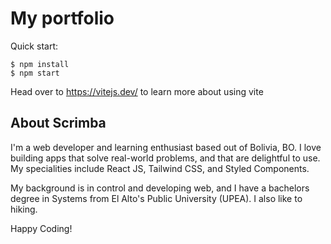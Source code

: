 # My portfolio

Quick start:

```
$ npm install
$ npm start
````

Head over to https://vitejs.dev/ to learn more about using vite
## About Scrimba

I'm a web developer and learning enthusiast based out of Bolivia, BO. I love building apps that solve real-world problems, and that are delightful to use. My specialities include React JS, Tailwind CSS, and Styled Components.

My background is in control and developing web, and I have a bachelors degree in Systems from El Alto's Public University (UPEA). I also like to hiking.

Happy Coding!
